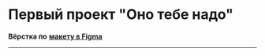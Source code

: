 # Первый проект "Оно тебе надо"

**Вёрстка по** [**макету в Figma**](https://www.figma.com/file/8KwhMpv8qnDocX4NVFQBpn/%D0%9E%D0%BD%D0%BE-%D1%82%D0%B5%D0%B1%D0%B5-%D0%BD%D0%B0%D0%B4%D0%BE?type=design&node-id=1-2&mode=design&t=pGeymiCsicXYxPxt-0 "макет")

----


